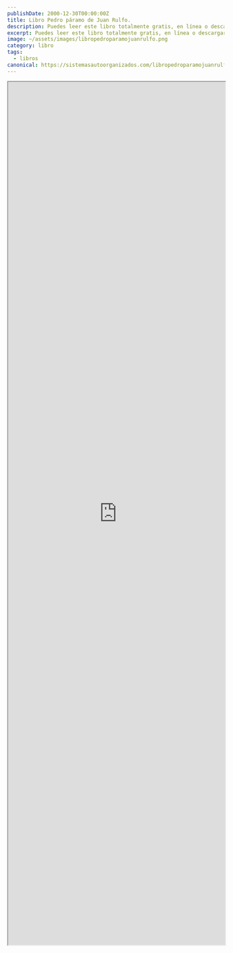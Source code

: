 ```yaml
---
publishDate: 2000-12-30T00:00:00Z
title: Libro Pedro páramo de Juan Rulfo.
description: Puedes leer este libro totalmente gratis, en línea o descargarlo.
excerpt: Puedes leer este libro totalmente gratis, en línea o descargarlo.
image: ~/assets/images/libropedroparamojuanrulfo.png
category: libro
tags:
  - libros
canonical: https://sistemasautoorganizados.com/libropedroparamojuanrulfo
---
```



<iframe src="https://drive.google.com/file/d/1Otgbkk8b2f3gZpKZwHBNxhdOPlA9pUra/preview" width="100%" height="2000px" ></iframe>

